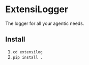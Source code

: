 # ExtensiLogger

The logger for all your agentic needs.

## Install

1. `cd extensilog`
2. `pip install .`
